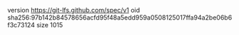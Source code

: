 version https://git-lfs.github.com/spec/v1
oid sha256:97b142b84578656acfd95f48a5edd959a0508125017ffa94a2be06b6f3c73124
size 1015
